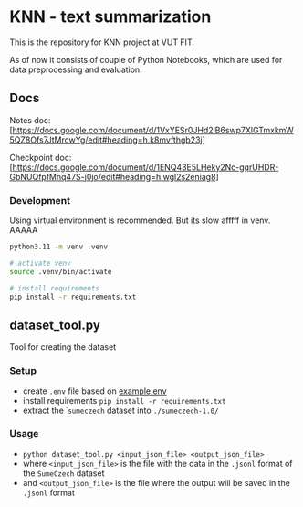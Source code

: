 # KNN - text summarization 

This is the repository for KNN project at VUT FIT. 

As of now it consists of couple of Python Notebooks, which are used for data preprocessing and evaluation.


## Docs

Notes doc:
[https://docs.google.com/document/d/1VxYESr0JHd2iB6swp7XlGTmxkmW5QZ8Ofs7JtMrcwYg/edit#heading=h.k8mvfthgb23j]

Checkpoint doc:
[https://docs.google.com/document/d/1ENQ43E5LHeky2Nc-gqrUHDR-GbNUQfpfMnq47S-j0jo/edit#heading=h.wgl2s2eniag8]


### Development

Using virtual environment is recommended. But its slow afffff in venv. AAAAA

```bash
python3.11 -m venv .venv

# activate venv
source .venv/bin/activate

# install requirements
pip install -r requirements.txt
```

## dataset_tool.py
Tool for creating the dataset 

### Setup
- create `.env` file based on [example.env](example.env)
- install requirements `pip install -r requirements.txt`
- extract the ˙`sumeczech` dataset into `./sumeczech-1.0/`


### Usage
- `python dataset_tool.py <input_json_file> <output_json_file>` 
- where `<input_json_file>` is the file with the data in the `.jsonl` format of the `SumeCzech` dataset
- and `<output_json_file>` is the file where the output will be saved in the `.jsonl` format